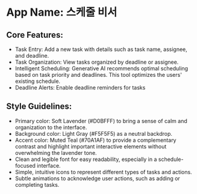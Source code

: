 # **App Name**: 스케줄 비서

## Core Features:

- Task Entry: Add a new task with details such as task name, assignee, and deadline.
- Task Organization: View tasks organized by deadline or assignee.
- Intelligent Scheduling: Generative AI recommends optimal scheduling based on task priority and deadlines. This tool optimizes the users' existing schedule.
- Deadline Alerts: Enable deadline reminders for tasks

## Style Guidelines:

- Primary color: Soft Lavender (#D0BFFF) to bring a sense of calm and organization to the interface.
- Background color: Light Gray (#F5F5F5) as a neutral backdrop.
- Accent color: Muted Teal (#70A1AF) to provide a complementary contrast and highlight important interactive elements without overwhelming the lavender tone.
- Clean and legible font for easy readability, especially in a schedule-focused interface.
- Simple, intuitive icons to represent different types of tasks and actions.
- Subtle animations to acknowledge user actions, such as adding or completing tasks.